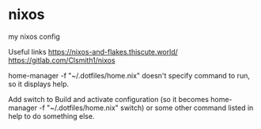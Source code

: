 # nixos
 my nixos config 

Useful links
https://nixos-and-flakes.thiscute.world/
https://gitlab.com/Clsmith1/nixos





home-manager -f "~/.dotfiles/home.nix" doesn't specify command to run, so it displays help.

Add switch to Build and activate configuration (so it becomes home-manager -f "~/.dotfiles/home.nix" switch) or some other command listed in help to do something else.

